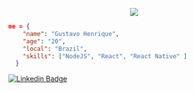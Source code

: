 <p align="center">
  <img src="https://i.pinimg.com/originals/f3/b8/63/f3b8633ef36bf0b5085c5d0f6020c919.gif" />
</p> 

```json
me = {
    "name": "Gustavo Henrique",
    "age": "20",
    "local": "Brazil",
    "skills": ["NodeJS", "React", "React Native" ]
  }
```

[![Linkedin Badge](https://img.shields.io/badge/-LinkedIn-512DA8?style=flat-square&logo=Linkedin&logoColor=#1976D2&link=https://www.linkedin.com/in/gustavo1124/)](https://www.linkedin.com/in/gustavo1124/)
